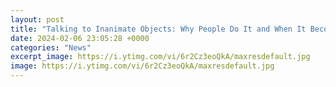 ```yaml
---
layout: post
title: "Talking to Inanimate Objects: Why People Do It and When It Becomes Unhealthy"
date: 2024-02-06 23:05:28 +0000
categories: "News"
excerpt_image: https://i.ytimg.com/vi/6r2Cz3eoQkA/maxresdefault.jpg
image: https://i.ytimg.com/vi/6r2Cz3eoQkA/maxresdefault.jpg
---
```

